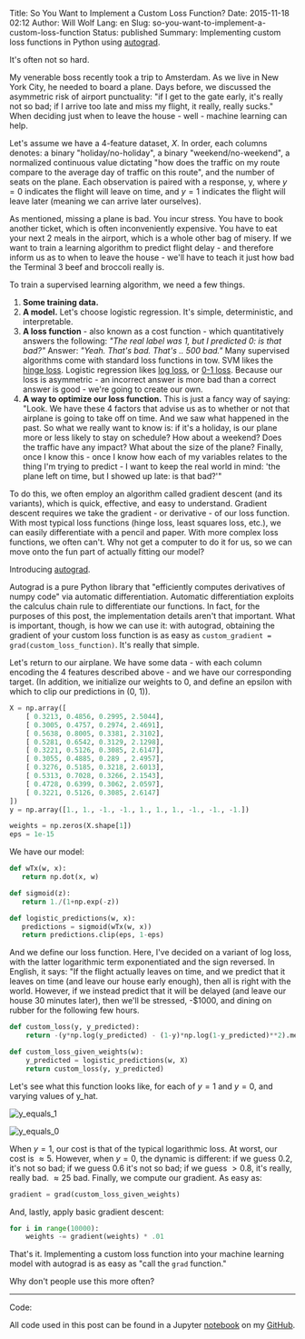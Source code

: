 Title: So You Want to Implement a Custom Loss Function?
Date: 2015-11-18 02:12
Author: Will Wolf
Lang: en
Slug: so-you-want-to-implement-a-custom-loss-function
Status: published
Summary: Implementing custom loss functions in Python using [autograd](https://github.com/HIPS/autograd).

It's often not so hard.

My venerable boss recently took a trip to Amsterdam. As we live in New York City, he needed to board a plane. Days before, we discussed the asymmetric risk of airport punctuality: "if I get to the gate early, it's really not so bad; if I arrive too late and miss my flight, it really, really sucks." When deciding just when to leave the house - well - machine learning can help.

Let's assume we have a 4-feature dataset, *X*. In order, each columns denotes: a binary "holiday/no-holiday", a binary "weekend/no-weekend", a normalized continuous value dictating "how does the traffic on my route compare to the average day of traffic on this route", and the number of seats on the plane. Each observation is paired with a response, y, where $y = 0$ indicates the flight will leave on time, and $y = 1$ indicates the flight will leave later (meaning we can arrive later ourselves).

As mentioned, missing a plane is bad. You incur stress. You have to book another ticket, which is often inconveniently expensive. You have to eat your next 2 meals in the airport, which is a whole other bag of misery. If we want to train a learning algorithm to predict flight delay - and therefore inform us as to when to leave the house - we'll have to teach it just how bad the Terminal 3 beef and broccoli really is.

To train a supervised learning algorithm, we need a few things.

1. **Some training data.**
2. **A model.** Let's choose logistic regression. It's simple, deterministic, and interpretable.
3. **A loss function** - also known as a cost function - which quantitatively answers the following: *"The real label was 1, but I predicted 0: is that bad?"* Answer: *"Yeah. That's bad. That's .. 500 bad."* Many supervised algorithms come with standard loss functions in tow. SVM likes the [hinge loss](https://en.wikipedia.org/wiki/Hinge_loss). Logistic regression likes [log loss](https://www.kaggle.com/wiki/MultiClassLogLoss), or [0-1 loss](https://en.wikipedia.org/wiki/Loss_function#0-1_loss_function). Because our loss is asymmetric - an incorrect answer is more bad than a correct answer is good - we're going to create our own.
4. **A way to optimize our loss function.** This is just a fancy way of saying: "Look. We have these 4 factors that advise us as to whether or not that airplane is going to take off on time. And we saw what happened in the past. So what we really want to know is: if it's a holiday, is our plane more or less likely to stay on schedule? How about a weekend? Does the traffic have any impact? What about the size of the plane? Finally, once I know this - once I know how each of my variables relates to the thing I'm trying to predict - I want to keep the real world in mind: 'the plane left on time, but I showed up late: is that bad?'"

To do this, we often employ an algorithm called gradient descent (and its variants), which is quick, effective, and easy to understand. Gradient descent requires we take the gradient - or derivative - of our loss function. With most typical loss functions (hinge loss, least squares loss, etc.), we can easily differentiate with a pencil and paper. With more complex loss functions, we often can't. Why not get a computer to do it for us, so we can move onto the fun part of actually fitting our model?

Introducing [autograd](https://github.com/HIPS/autograd).

Autograd is a pure Python library that "efficiently computes derivatives of numpy code" via automatic differentiation. Automatic differentiation exploits the calculus chain rule to differentiate our functions. In fact, for the purposes of this post, the implementation details aren't that important. What is important, though, is how we can use it: with autograd, obtaining the gradient of your custom loss function is as easy as `custom_gradient = grad(custom_loss_function)`. It's really that simple.

Let's return to our airplane. We have some data - with each column encoding the 4 features described above - and we have our corresponding target. (In addition, we initialize our weights to 0, and define an epsilon with which to clip our predictions in (0, 1)).

```python
X = np.array([
    [ 0.3213, 0.4856, 0.2995, 2.5044],
    [ 0.3005, 0.4757, 0.2974, 2.4691],
    [ 0.5638, 0.8005, 0.3381, 2.3102],
    [ 0.5281, 0.6542, 0.3129, 2.1298],
    [ 0.3221, 0.5126, 0.3085, 2.6147],
    [ 0.3055, 0.4885, 0.289 , 2.4957],
    [ 0.3276, 0.5185, 0.3218, 2.6013],
    [ 0.5313, 0.7028, 0.3266, 2.1543],
    [ 0.4728, 0.6399, 0.3062, 2.0597],
    [ 0.3221, 0.5126, 0.3085, 2.6147]
])
y = np.array([1., 1., -1., -1., 1., 1., 1., -1., -1., -1.])

weights = np.zeros(X.shape[1])
eps = 1e-15
```

We have our model:

```python
def wTx(w, x):
   return np.dot(x, w)

def sigmoid(z):
   return 1./(1+np.exp(-z))

def logistic_predictions(w, x):
   predictions = sigmoid(wTx(w, x))
   return predictions.clip(eps, 1-eps)
```

And we define our loss function. Here, I've decided on a variant of log loss, with the latter logarithmic term exponentiated and the sign reversed. In English, it says: "If the flight actually leaves on time, and we predict that it leaves on time (and leave our house early enough), then all is right with the world. However, if we instead predict that it will be delayed (and leave our house 30 minutes later), then we'll be stressed, -$1000, and dining on rubber for the following few hours.

```python
def custom_loss(y, y_predicted):
    return -(y*np.log(y_predicted) - (1-y)*np.log(1-y_predicted)**2).mean()

def custom_loss_given_weights(w):
    y_predicted = logistic_predictions(w, X)
    return custom_loss(y, y_predicted)
```

Let's see what this function looks like, for each of $y = 1$ and $y = 0$, and varying values of y_hat.

![y_equals_1]({filename}/figures/y_equals_1.png)

![y_equals_0]({filename}/figures/y_equals_0.png)

When $y = 1$, our cost is that of the typical logarithmic loss. At worst, our cost is $\approx 5$. However, when $y = 0$, the dynamic is different: if we guess $0.2$, it's not so bad; if we guess $0.6$ it's not so bad; if we guess $> 0.8$, it's really, really bad. $\approx 25$ bad. Finally, we compute our gradient. As easy as:

```python
gradient = grad(custom_loss_given_weights)
```

And, lastly, apply basic gradient descent:

```python
for i in range(10000):
    weights -= gradient(weights) * .01
```

That's it. Implementing a custom loss function into your machine learning model with autograd is as easy as "call the `grad` function."

Why don't people use this more often?

---
Code:

All code used in this post can be found in a Jupyter [notebook](http://nbviewer.ipython.org/github/cavaunpeu/automatic-differentiation/blob/master/automatic_differentiation.ipynb) on my [GitHub](https://github.com/cavaunpeu).
